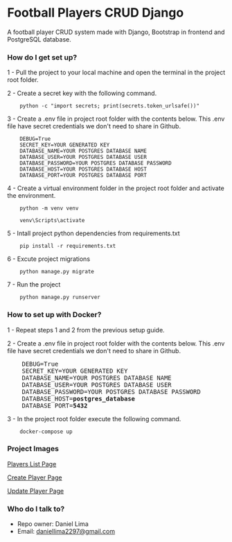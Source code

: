 # Football Players CRUD Django #

A football player CRUD system made with Django, Bootstrap in frontend and PostgreSQL database.

### How do I get set up? ###

1 - Pull the project to your local machine and open the terminal in the project root folder.</br>

2 - Create a secret key with the following command.

        python -c "import secrets; print(secrets.token_urlsafe())"
    
3 - Create a .env file in project root folder with the contents below. This .env file have secret credentials we don't need to share in Github.

        DEBUG=True
        SECRET_KEY=YOUR GENERATED KEY
        DATABASE_NAME=YOUR POSTGRES DATABASE NAME
        DATABASE_USER=YOUR POSTGRES DATABASE USER
        DATABASE_PASSWORD=YOUR POSTGRES DATABASE PASSWORD
        DATABASE_HOST=YOUR POSTGRES DATABASE HOST
        DATABASE_PORT=YOUR POSTGRES DATABASE PORT

4 - Create a virtual environment folder in the project root folder and activate the environment.

        python -m venv venv
    
        venv\Scripts\activate
    
5 - Intall project python dependencies from requirements.txt

        pip install -r requirements.txt
    
6 - Excute project migrations

        python manage.py migrate

7 - Run the project

        python manage.py runserver
        
### How to set up with Docker? ###

1 - Repeat steps 1 and 2 from the previous setup guide.</br>

2 - Create a .env file in project root folder with the contents below. This .env file have secret credentials we don't need to share in Github.
        
<pre>
    DEBUG=True
    SECRET_KEY=YOUR GENERATED KEY
    DATABASE_NAME=YOUR POSTGRES DATABASE NAME
    DATABASE_USER=YOUR POSTGRES DATABASE USER
    DATABASE_PASSWORD=YOUR POSTGRES DATABASE PASSWORD
    DATABASE_HOST=<b>postgres_database</b>
    DATABASE_PORT=<b>5432</b>
</pre>
        
 3 - In the project root folder execute the following command.
        
        docker-compose up

### Project Images ###

[Players List Page](https://raw.githubusercontent.com/Daniel-Lima-Carvalho/football_players_django/develop/static/players/images/project/project-1.png)

[Create Player Page](https://raw.githubusercontent.com/Daniel-Lima-Carvalho/football_players_django/develop/static/players/images/project/project-2.png)

[Update Player Page](https://raw.githubusercontent.com/Daniel-Lima-Carvalho/football_players_django/develop/static/players/images/project/project-3.png)

### Who do I talk to? ###

* Repo owner: Daniel Lima
* Email: daniellima2297@gmail.com
